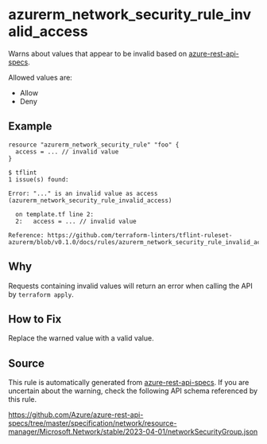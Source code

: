 <!--- This file generated by `tools/apispec-rule-gen/main.go`. DO NOT EDIT --->

# azurerm_network_security_rule_invalid_access

Warns about values that appear to be invalid based on [azure-rest-api-specs](https://github.com/Azure/azure-rest-api-specs).

Allowed values are:
- Allow
- Deny

## Example

```hcl
resource "azurerm_network_security_rule" "foo" {
  access = ... // invalid value
}
```

```
$ tflint
1 issue(s) found:

Error: "..." is an invalid value as access (azurerm_network_security_rule_invalid_access)

  on template.tf line 2:
  2:   access = ... // invalid value

Reference: https://github.com/terraform-linters/tflint-ruleset-azurerm/blob/v0.1.0/docs/rules/azurerm_network_security_rule_invalid_access.md

```

## Why

Requests containing invalid values will return an error when calling the API by `terraform apply`.

## How to Fix

Replace the warned value with a valid value.

## Source

This rule is automatically generated from [azure-rest-api-specs](https://github.com/Azure/azure-rest-api-specs). If you are uncertain about the warning, check the following API schema referenced by this rule.

https://github.com/Azure/azure-rest-api-specs/tree/master/specification/network/resource-manager/Microsoft.Network/stable/2023-04-01/networkSecurityGroup.json
